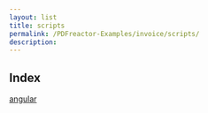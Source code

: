 ```yaml
---
layout: list
title: scripts
permalink: /PDFreactor-Examples/invoice/scripts/
description: 
---
```


## Index
<div class="boxes">
                            <a href="/PDFreactor-Examples/invoice/scripts/angular/">
                                angular
                            </a>
</div>


